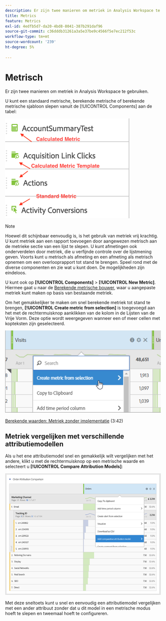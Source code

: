 ```yaml
---
description: Er zijn twee manieren om metriek in Analysis Workspace te gebruiken.
title: Metrics
feature: Metrics
exl-id: 4edfb5d7-da20-4bd8-8041-387b291daf96
source-git-commit: c36dddb31261a3a5e37be9c4566f5e7ec212f53c
workflow-type: tm+mt
source-wordcount: '239'
ht-degree: 5%

---
```


# Metrisch

Er zijn twee manieren om metriek in Analysis Workspace te gebruiken.

U kunt een standaard metrische, berekende metrische of berekende metrische sjabloon slepen vanuit de [!UICONTROL Components] aan de tabel:

![](assets/metrics_icons.png)

>[!NOTE]
>
>Hoewel dit schijnbaar eenvoudig is, is het gebruik van metriek vrij krachtig. U kunt metriek aan een rapport toevoegen door aangewezen metrisch aan de metrieke sectie van een lijst te slepen. U kunt afmetingen ook onderverdelen door metriek, die u verfijnde controle over de lijstmening geven. Voorts kunt u metrisch als afmeting en een afmeting als metrisch opnemen om een overlooprapport tot stand te brengen. Speel rond met de diverse componenten en zie wat u kunt doen. De mogelijkheden zijn eindeloos.

U kunt ook op **[!UICONTROL Components]** > **[!UICONTROL New Metric]**. Hiermee gaat u naar de [Berekende metrische bouwer](/help/components/calc-metrics/calc-metr-overview.md), waar u aangepaste metriek kunt maken op basis van bestaande metriek.

Om het gemakkelijker te maken om snel berekende metriek tot stand te brengen, **[!UICONTROL Create metric from selection]** is toegevoegd aan het met de rechtermuisknop aanklikken van de kolom in de Lijsten van de Vrije Vorm. Deze optie wordt weergegeven wanneer een of meer cellen met kopteksten zijn geselecteerd.

![](assets/calc_metrics.png)

[Berekende waarden: Metriek zonder implementatie](https://experienceleague.adobe.com/docs/analytics-learn/tutorials/components/calculated-metrics/calculated-metrics-implementationless-metrics.html) (3:42)

## Metriek vergelijken met verschillende attributiemodellen

Als u het ene attributiemodel snel en gemakkelijk wilt vergelijken met het andere, klikt u met de rechtermuisknop op een metrische waarde en selecteert u **[!UICONTROL Compare Attribution Models]**:

![Kenmerk vergelijken](assets/compare-attribution.png)

Met deze sneltoets kunt u snel en eenvoudig een attributiemodel vergelijken met een ander attribuut zonder dat u dit model in een metrische modus hoeft te slepen en tweemaal hoeft te configureren.
